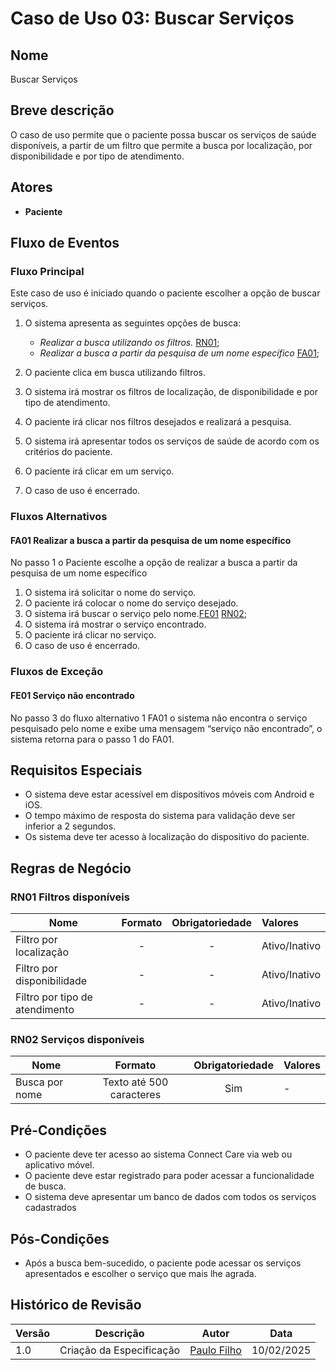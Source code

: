 
# Caso de Uso 03: Buscar Serviços

## Nome
Buscar Serviços

## Breve descrição
O caso de uso permite que o paciente possa buscar os serviços de saúde disponíveis, a partir de um filtro que permite a busca por localização, por disponibilidade e por tipo de atendimento.

## Atores
- **Paciente**

## Fluxo de Eventos

### Fluxo Principal
Este caso de uso é iniciado quando o paciente escolher a opção de buscar serviços.

1. O sistema apresenta as seguintes opções de busca:

    - *Realizar a busca utilizando os filtros.* [RN01](#rn01-filtros-disponiveis);
    - *Realizar a busca a partir da pesquisa de um nome específico* [FA01](#fa01-realizar-a-busca-a-partir-da-pesquisa-de-um-nome-especifico);

2. O paciente clica em busca utilizando filtros.
3. O sistema irá mostrar os filtros de localização, de disponibilidade e por tipo de atendimento.
4. O paciente irá clicar nos filtros desejados e realizará a pesquisa.
5. O sistema irá apresentar todos os serviços de saúde de acordo com os critérios do paciente.
6. O paciente irá clicar em um serviço.
7. O caso de uso é encerrado.


### Fluxos Alternativos

#### FA01 Realizar a busca a partir da pesquisa de um nome específico

No passo 1 o Paciente escolhe a opção de realizar a busca a partir da pesquisa de um nome específico

1. O sistema irá solicitar o nome do serviço.
2. O paciente irá colocar o nome do serviço desejado.
3. O sistema irá buscar o serviço pelo nome.[FE01](#fe01-servico-nao-encontrado) [RN02](#rn02-servicos-disponiveis);
4. O sistema irá mostrar o serviço encontrado.
5. O paciente irá clicar no serviço.
6. O caso de uso é encerrado.

### Fluxos de Exceção

#### FE01 Serviço não encontrado

No passo 3 do fluxo alternativo 1 FA01 o sistema não encontra o serviço pesquisado pelo nome e exibe uma mensagem “serviço não encontrado”, o sistema retorna para o passo 1 do FA01.

## Requisitos Especiais

- O sistema deve estar acessível em dispositivos móveis com Android e iOS.
- O tempo máximo de resposta do sistema para validação deve ser inferior a 2 segundos.
- Os sistema deve ter acesso à localização do dispositivo do paciente.

## Regras de Negócio

### RN01 Filtros disponíveis
| Nome                           |         Formato         | Obrigatoriedade | Valores |
|--------------------------------|:----------------------:|:--------------:|:--------|
| Filtro por localização         |             -          |       -      | Ativo/Inativo      |
| Filtro por disponibilidade     |             -          |       -      | Ativo/Inativo      |
| Filtro por tipo de atendimento |             -          |       -      | Ativo/Inativo      |

### RN02 Serviços disponíveis
| Nome                   |         Formato          | Obrigatoriedade | Valores |
|------------------------|:------------------------:|:--------------:|:--------|
| Busca por nome         | Texto até 500 caracteres |       Sim      |    -    |


## Pré-Condições

- O paciente deve ter acesso ao sistema Connect Care via web ou aplicativo móvel.
- O paciente deve estar registrado para poder acessar a funcionalidade de busca.
- O sistema deve apresentar um banco de dados com todos os serviços cadastrados

## Pós-Condições

- Após a busca bem-sucedido, o paciente pode acessar os serviços apresentados e escolher o serviço que mais lhe agrada.

## Histórico de Revisão

| Versão | Descrição | Autor | Data |
| ------ | ------------------------------------------------------------------- | ------------ |---------- |
| 1.0 | Criação da Especificação | [Paulo Filho](http://github.com/paulofilho2) | 10/02/2025 |
